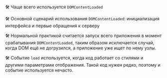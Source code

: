
🛠 Чаще всего используется `DOMContentLoaded`

🛠 Основной сценарий использования `DOMContentLoaded`: инициализация интерфейса и первые обращения к серверу

🛠 Нормальной практикой считается запуск всего приложения в момент срабатывания `DOMContentLoaded`, таким образом исключается случай, когда DOM ещё не догрузился, а приложение уже ищет по нему узлы.

🛠 Событие `load` используется, когда код работает со стилями и другими параметрами отображения. Такой код нужен редко, поэтому и событие используется нечасто.
